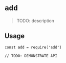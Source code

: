 # `add`

> TODO: description

## Usage

```
const add = require('add')

// TODO: DEMONSTRATE API
```
